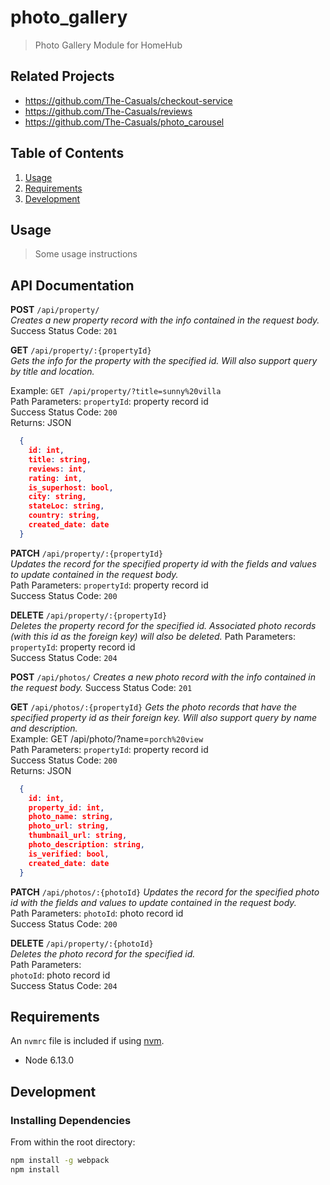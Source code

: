 # photo_gallery

> Photo Gallery Module for HomeHub

## Related Projects

  - https://github.com/The-Casuals/checkout-service
  - https://github.com/The-Casuals/reviews
  - https://github.com/The-Casuals/photo_carousel


## Table of Contents

1. [Usage](#Usage)
1. [Requirements](#requirements)
1. [Development](#development)

## Usage

> Some usage instructions

## API Documentation

**POST** `/api/property/`  
*Creates a new property record with the info contained in the request body.*  
Success Status Code: `201`  

**GET** `/api/property/:{propertyId}`  
*Gets the info for the property with the specified id. Will also support query by title and location.*  

Example: `GET /api/property/?title=sunny%20villa`  
Path Parameters:
`propertyId`: property record id  
Success Status Code: `200`  
Returns: JSON  
```json
  {
    id: int,
    title: string,
    reviews: int,
    rating: int,
    is_superhost: bool,
    city: string,
    stateLoc: string,
    country: string,
    created_date: date
  }
```  

**PATCH** `/api/property/:{propertyId}`  
*Updates the record for the specified property id with the fields and values to update contained in the request body.*  
Path Parameters:
`propertyId`: property record id  
Success Status Code: `200`  

**DELETE** `/api/property/:{propertyId}`  
*Deletes the property record for the specified id. Associated photo records (with this id as the foreign key) will also be deleted.*
Path Parameters:
`propertyId`: property record id  
Success Status Code: `204`  

**POST** `/api/photos/`
*Creates a new photo record with the info contained in the request body.*
Success Status Code: `201`  

**GET** `/api/photos/:{propertyId}`
*Gets the photo records that have the specified property id as their foreign key. Will also support query by name and description.*  
Example: GET /api/photo/?name=`porch%20view`  
Path Parameters:
`propertyId`: property record id  
Success Status Code: `200`  
Returns: JSON  
```json
  {
    id: int,
    property_id: int,
    photo_name: string,
    photo_url: string,
    thumbnail_url: string,
    photo_description: string,
    is_verified: bool, 
    created_date: date
  }
```  

**PATCH** `/api/photos/:{photoId}`
*Updates the record for the specified photo id with the fields and values to update contained in the request body.*  
Path Parameters:
`photoId`: photo record id  
Success Status Code: `200`

**DELETE** `/api/property/:{photoId}`  
*Deletes the photo record for the specified id.*  
Path Parameters:  
`photoId`: photo record id  
Success Status Code: `204`

## Requirements

An `nvmrc` file is included if using [nvm](https://github.com/creationix/nvm).

- Node 6.13.0

## Development

### Installing Dependencies

From within the root directory:

```sh
npm install -g webpack
npm install
```
